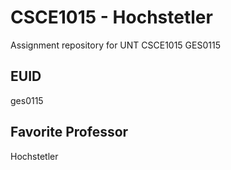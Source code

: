 # CSCE1015 - Hochstetler
Assignment repository for UNT CSCE1015
GES0115
## EUID
ges0115
## Favorite Professor
Hochstetler
